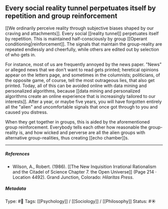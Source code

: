 ## Every social reality tunnel perpetuates itself by repetition and group reinforcement # 

[[We ordinarily perceive reality through subjective biases shaped by our craving and attachments]]. Every social [[reality tunnel]] perpetuates itself by repetition. This is maintained half-consciously by group [[Operant conditioning|reinforcement]]. The signals that maintain the group-reality are repeated endlessly and cheerfully, while others are edited out by selection of who gets in. 

For instance, most of us are frequently annoyed by the news paper. "News" or alleged news that we don't want to read gets printed; heretical opinions appear on the letters page, and sometimes in the columnists; politicians, of the opposite game, of course, tell the most outrageous lies, that also get printed. Today, all of this can be avoided online with data mining and personalized algorithms, because [[data mining and personalized algorithms create an online experience that is increasingly tailored to our interests]]. After a year, or maybe five years, you will have forgotten entirely all the "alien" and uncomfortable signals that once got through to you and caused you distress.

When they get together in groups, this is aided by the aforementioned group reinforcement. Everybody tells each other how reasonable the group-reality is, and how wicked and perverse are all the alien groups with alternative group-realities, thus creating [[echo chamber]]s. 

___

##### References

- Wilson, A., Robert. (1986). [[The New Inquisition Irrational Rationalism and the Citadel of Science Chapter 7. the Open Universe]] (Page 214 · Location 4492). Grand Junction, Colorado: _Hilaritas Press_.

##### Metadata

Type: #🔴 
Tags: [[Psychology]] / [[Sociology]] / [[Philosophy]] 
Status: #☀️ 